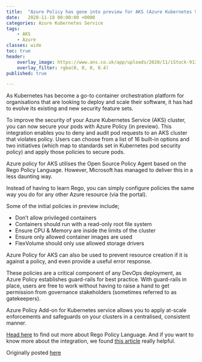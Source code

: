 ```yaml
---
title:  "Azure Policy has gone into preview for AKS (Azure Kubernetes Service)"
date:   2020-11-18 00:00:00 +0000
categories: Azure Kubernetes Service
tags:
    - AKS
    - Azure
classes: wide
toc: true
header: 
    overlay_image: https://www.ans.co.uk/app/uploads/2020/11/iStock-913603748-min.jpg
    overlay_filter: rgba(0, 0, 0, 0.4)
published: true

---
```


As Kubernetes has become a go-to container orchestration platform for organisations that are looking to deploy and scale their software, it has had to evolve its existing and new security feature sets.


To improve the security of your Azure Kubernetes Service (AKS) cluster, you can now secure your pods with Azure Policy (in preview). This integration enables you to deny and audit pod requests to an AKS cluster that violates policy. Users can choose from a list of 16 built-in options and two initiatives (which map to standards set in Kubernetes pod security policy) and apply those policies to secure pods.


Azure policy for AKS utilises the Open Source Policy Agent based on the Rego Policy Language. However, Microsoft has managed to deliver this in a less daunting way.


Instead of having to learn Rego, you can simply configure policies the same way you do for any other Azure resource (via the portal).


Some of the initial policies in preview include;
- Don’t allow privileged containers
- Containers should run with a read-only root file system
- Ensure CPU & Memory are inside the limits of the cluster
- Ensure only allowed container images are used
- FlexVolume should only use allowed storage drivers


Azure Policy for AKS can also be used to prevent resource creation if it is against a policy, and even provide a useful error response.


These policies are a critical component of any DevOps deployment, as Azure Policy establishes guard-rails for best practice.  With guard-rails in place, users are free to work without having to raise a hand to get permission from governance stakeholders (sometimes referred to as gatekeepers).


Azure Policy Add-on for Kubernetes service allows you to apply at-scale enforcements and safeguards on your clusters in a centralised, consistent manner.


[Head here](https://www.openpolicyagent.org/docs/latest/policy-language/) to find out more about Rego Policy Language. And if you want to know more about the integration, we found [this article](https://docs.microsoft.com/en-gb/azure/governance/policy/concepts/policy-for-kubernetes) really helpful.


Originally posted [here](https://www.ans.co.uk/azure-policy-has-gone-into-preview-for-aks-azure-kubernetes-service/)